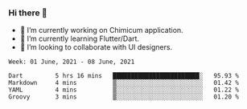 ### Hi there 👋

<!--
**devcat37/devcat37** is a ✨ _special_ ✨ repository because its `README.md` (this file) appears on your GitHub profile.-->


- 🔭 I’m currently working on Chimicum application.
- 🌱 I’m currently learning Flutter/Dart.
- 👯 I’m looking to collaborate with UI designers.
<!-- - 🤔 I’m looking for help with ... -->

<!--START_SECTION:waka-->
```text
Week: 01 June, 2021 - 08 June, 2021

Dart         5 hrs 16 mins   ████████████████████████░   95.93 % 
Markdown     4 mins          ▒░░░░░░░░░░░░░░░░░░░░░░░░   01.42 % 
YAML         4 mins          ▒░░░░░░░░░░░░░░░░░░░░░░░░   01.22 % 
Groovy       3 mins          ▒░░░░░░░░░░░░░░░░░░░░░░░░   01.20 % 
```
<!--END_SECTION:waka-->

